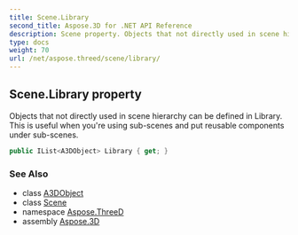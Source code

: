```yaml
---
title: Scene.Library
second_title: Aspose.3D for .NET API Reference
description: Scene property. Objects that not directly used in scene hierarchy can be defined in Library. This is useful when youre using subscenes and put reusable components under subscenes
type: docs
weight: 70
url: /net/aspose.threed/scene/library/
---
```

## Scene.Library property

Objects that not directly used in scene hierarchy can be defined in Library. This is useful when you're using sub-scenes and put reusable components under sub-scenes.

```csharp
public IList<A3DObject> Library { get; }
```

### See Also

* class [A3DObject](../../a3dobject/)
* class [Scene](../)
* namespace [Aspose.ThreeD](../../../aspose.threed/)
* assembly [Aspose.3D](../../../)


